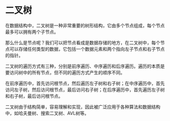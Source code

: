 # 二叉树

在数据结构中，二叉树是一种非常重要的树形结构，它由多个节点组成，每个节点最多可以拥有两个子节点。

那么什么是节点呢？我们可以把节点看成是数据存储的地方，在二叉树中，每个节点可以存储任何类型的数据，它包括一个数据元素和两个指向左子节点和右子节点的指针。

二叉树的遍历方式有三种，分别是前序遍历、中序遍历和后序遍历。遍历的本质是要访问树中的所有节点，但不同的遍历方式产生的顺序不同。

在前序遍历中，首先访问根节点，然后遍历左子树和右子树；在中序遍历中，首先访问左子树，然后访问根节点，最后访问右子树；在后序遍历中，首先遍历左子树和右子树，最后访问根节点。

二叉树由于结构简单，容易理解和实现，因此被广泛应用于各种算法和数据结构中，如哈夫曼树、搜索二叉树、AVL树等。